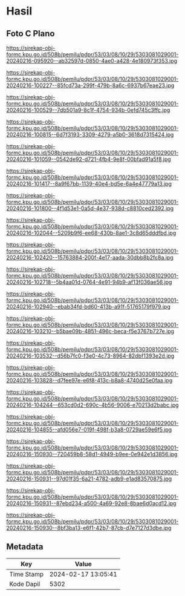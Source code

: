 # Hasil

## Foto C Plano

https://sirekap-obj-formc.kpu.go.id/508b/pemilu/pdpr/53/03/08/10/29/5303081029001-20240216-095920--ab32597d-0850-4ae0-a428-4e180973f353.jpg

https://sirekap-obj-formc.kpu.go.id/508b/pemilu/pdpr/53/03/08/10/29/5303081029001-20240216-100227--85fcd73a-299f-479b-8a6c-6937b67eae23.jpg

https://sirekap-obj-formc.kpu.go.id/508b/pemilu/pdpr/53/03/08/10/29/5303081029001-20240216-100529--7db501a9-8c1f-4754-934b-0efd745c3ffc.jpg

https://sirekap-obj-formc.kpu.go.id/508b/pemilu/pdpr/53/03/08/10/29/5303081029001-20240216-100815--6d7f3193-3309-4279-a5b0-3618d7315424.jpg

https://sirekap-obj-formc.kpu.go.id/508b/pemilu/pdpr/53/03/08/10/29/5303081029001-20240216-101059--0542de92-d721-4fb4-9e8f-00bfad91a5f8.jpg

https://sirekap-obj-formc.kpu.go.id/508b/pemilu/pdpr/53/03/08/10/29/5303081029001-20240216-101417--8a9f67bb-1139-40e4-bd5e-6a4e47779a13.jpg

https://sirekap-obj-formc.kpu.go.id/508b/pemilu/pdpr/53/03/08/10/29/5303081029001-20240216-101800--4f1d53e1-0a5d-4e37-938d-c8810ced2392.jpg

https://sirekap-obj-formc.kpu.go.id/508b/pemilu/pdpr/53/03/08/10/29/5303081029001-20240216-102044--5209b9f6-ee68-430b-8ae1-3c8d65dddfbd.jpg

https://sirekap-obj-formc.kpu.go.id/508b/pemilu/pdpr/53/03/08/10/29/5303081029001-20240216-102420--15763884-200f-4e17-aada-30dbb8b2fc8a.jpg

https://sirekap-obj-formc.kpu.go.id/508b/pemilu/pdpr/53/03/08/10/29/5303081029001-20240216-102718--5b4aa01d-0764-4e91-94b9-af13f036ae56.jpg

https://sirekap-obj-formc.kpu.go.id/508b/pemilu/pdpr/53/03/08/10/29/5303081029001-20240216-102940--ebab34fd-bd60-413b-a91f-51765179f979.jpg

https://sirekap-obj-formc.kpu.go.id/508b/pemilu/pdpr/53/03/08/10/29/5303081029001-20240216-103210--b5bae09b-4851-496c-beca-f5e3767b727e.jpg

https://sirekap-obj-formc.kpu.go.id/508b/pemilu/pdpr/53/03/08/10/29/5303081029001-20240216-103532--d56b7fc0-f3e0-4c73-8964-82dbf1393e2d.jpg

https://sirekap-obj-formc.kpu.go.id/508b/pemilu/pdpr/53/03/08/10/29/5303081029001-20240216-103828--d7fee97e-e6f8-413c-b8a8-4740d25e0faa.jpg

https://sirekap-obj-formc.kpu.go.id/508b/pemilu/pdpr/53/03/08/10/29/5303081029001-20240216-104244--653cd0d2-690c-4b56-9006-e70213d2babc.jpg

https://sirekap-obj-formc.kpu.go.id/508b/pemilu/pdpr/53/03/08/10/29/5303081029001-20240216-104855--afd056e7-019f-498f-b3a8-0729ae59e6f5.jpg

https://sirekap-obj-formc.kpu.go.id/508b/pemilu/pdpr/53/03/08/10/29/5303081029001-20240216-150930--720459b8-58d1-4949-b9ee-0e942e1d3856.jpg

https://sirekap-obj-formc.kpu.go.id/508b/pemilu/pdpr/53/03/08/10/29/5303081029001-20240216-150931--97d01f35-6a21-4782-adb9-e1ad83570875.jpg

https://sirekap-obj-formc.kpu.go.id/508b/pemilu/pdpr/53/03/08/10/29/5303081029001-20240216-150931--87ebd234-a500-4a69-92e8-8bae6d0acd12.jpg

https://sirekap-obj-formc.kpu.go.id/508b/pemilu/pdpr/53/03/08/10/29/5303081029001-20240216-150930--8bf3ba13-e6f1-42b7-87cb-d7e7127d3dbe.jpg


## Metadata

| Key        | Value               |
| ---------- | ------------------- |
| Time Stamp | 2024-02-17 13:05:41 |
| Kode Dapil | 5302                |



